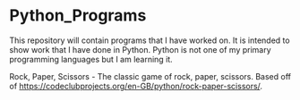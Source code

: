 # Python_Programs
This repository will contain programs that I have worked on. It is intended to show work that I have done in Python. Python is not one of my primary programming languages but I am learning it.

Rock, Paper, Scissors - The classic game of rock, paper, scissors. Based off of https://codeclubprojects.org/en-GB/python/rock-paper-scissors/.
